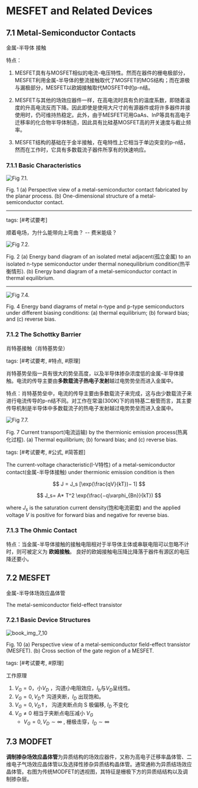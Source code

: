 # MESFET and Related Devices

## 7.1 Metal-Semiconductor Contacts

金属-半导体 接触

特点：

1. MESFET具有与MOSFET相似的电流-电压特性。然而在器件的栅电极部分，MESFET利用金属-半导体的整流接触取代了MOSFET的MOS结构；而在源极与漏极部分，MESFET以欧姆接触取代MOSFET中的p-n结。

2. MESFET与其他的场效应器件一样，在高电流时具有负的温度系数，即随着温度的升高电流反而下降。因此即使是使用大尺寸的有源器件或将许多器件并接使用时，仍可维持热稳定。此外，由于MESFET可用GaAs、InP等具有高电子迁移率的化合物半导体制造，因此具有比硅基MOSFET高的开关速度与截止频率。

3. MESFET结构的基础在于金半接触，在电特性上它相当于单边突变的p-n结，然而在工作时，它具有多数载流子器件所享有的快速响应。

### 7.1.1 Basic Characteristics

![Fig 7.1.](../assets/book_img_7_1.png)

Fig. 1 (a) Perspective view of a metal-semiconductor contact fabricated by the planar process. (b) One-dimensional structure of a metal-semiconductor contact.

---

tags: [#考试要考]

顺着电场，为什么能带向上弯曲？ -- 费米能级？

![Fig 7.2.](../assets/book_img_7_2.png)

Fig. 2 (a) Energy band diagram of an isolated metal adjacent(孤立金属) to an isolated n-type semiconductor under thermal nonequilibrium condition(热平衡情形). (b) Energy band diagram of a metal-semiconductor contact in thermal equilibrium.

---

![Fig 7.4.](../assets/book_img_7_4.png)

Fig. 4 Energy band diagrams of metal n-type and p-type semiconductors under different biasing conditions: (a) thermal equilibrium; (b) forward bias; and (c) reverse bias.

### 7.1.2 The Schottky Barrier

肖特基接触（肖特基势垒）

tags: [#考试要考, #特点, #原理]

肖特基势垒指一具有很大的势垒高度，以及半导体掺杂浓度低的金属-半导体接触。电流的传导主要由**多数载流子热电子发射**越过电势势垒而进入金属中。

特点：肖特基势垒中，电流的传导主要由多数载流子来完成，这与由少数载流子来进行电流传导的p-n结不同。对工作在常温(300K)下的肖特基二极管而言，其主要传导机制是半导体中多数载流子的热电子发射越过电势势垒而进入金属中。

![Fig 7.7.](../assets/book_img_7_7.png)

Fig. 7 Current transport(电流运输) by the thermionic emission process(热离化过程). (a) Thermal equilibrium; (b) forward bias; and (c) reverse bias.

tags: [#考试要考, #公式, #简答题]

The current-voltage characteristic(I-V特性) of a metal-semiconductor contact(金属-半导体接触) under thermionic emission condition is then

$$
J = J_s [\exp(\frac{qV}{kT})− 1]
$$

$$
J_s= A* T^2 \exp(\frac{−q\varphi_{Bn}}{kT})
$$

where $J_s$ is the saturation current density(饱和电流密度) and the applied voltage $V$ is positive for forward bias and negative for reverse bias.

### 7.1.3 The Ohmic Contact

特点：当金属-半导体接触的接触电阻相对于半导体主体或串联电阻可以忽略不计时，则可被定义为 **欧姆接触**。
良好的欧姆接触电压降比降落于器件有源区的电压降还要小。

## 7.2 MESFET

金属-半导体场效应晶体管

The metal-semiconductor field-effect transistor

### 7.2.1 Basic Device Structures

![book_img_7_10](../assets/book_img_7_10.png)

Fig. 10 (a) Perspective view of a metal-semiconductor field-effect transistor (MESFET). (b) Cross section of the gate region of a MESFET.

tags: [#考试要考, #原理]

工作原理

1. $V_G = 0$，小$V_D$ ，沟道小电阻效应，$I_b$与$V_D$呈线性。
2. $V_G = 0, V_D \uparrow$ 沟道夹断，$I_D$ 出现饱和。
3. $V_G = 0, V_D \Uparrow$， 沟道夹断点向 S 极偏移, $I_D$ 不变化
4. $V_G \neq 0$ 相当于夹断点电压减小 $V_G$
   * $V_G = 0, V_D \sim \infty$ , 栅极击穿，$I_D \sim \infty$

## 7.3 MODFET

**调制掺杂场效应晶体管**为异质结构的场效应器件，又称为高电子迁移率晶体管、二维电子气场效应晶体管以及选择性掺杂异质结构晶体管。通常通称为异质结场效应晶体管。右图为传统MODFET的透视图，其特征是栅极下方的异质结结构以及调制掺杂层。
